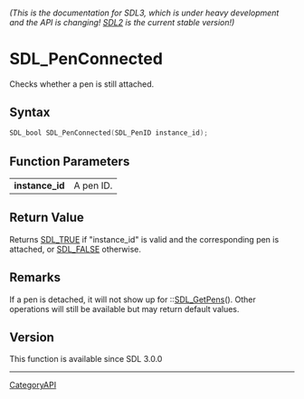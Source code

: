 ###### (This is the documentation for SDL3, which is under heavy development and the API is changing! [SDL2](https://wiki.libsdl.org/SDL2/) is the current stable version!)
# SDL_PenConnected

Checks whether a pen is still attached.

## Syntax

```c
SDL_bool SDL_PenConnected(SDL_PenID instance_id);

```

## Function Parameters

|                     |           |
| ------------------- | --------- |
| **instance_id**     | A pen ID. |

## Return Value

Returns [SDL_TRUE](SDL_TRUE.md) if "instance_id" is valid and the
corresponding pen is attached, or [SDL_FALSE](SDL_FALSE.md) otherwise.

## Remarks

If a pen is detached, it will not show up for
::[SDL_GetPens](SDL_GetPens.md)(). Other operations will still be available
but may return default values.

## Version

This function is available since SDL 3.0.0

----
[CategoryAPI](CategoryAPI.md)
